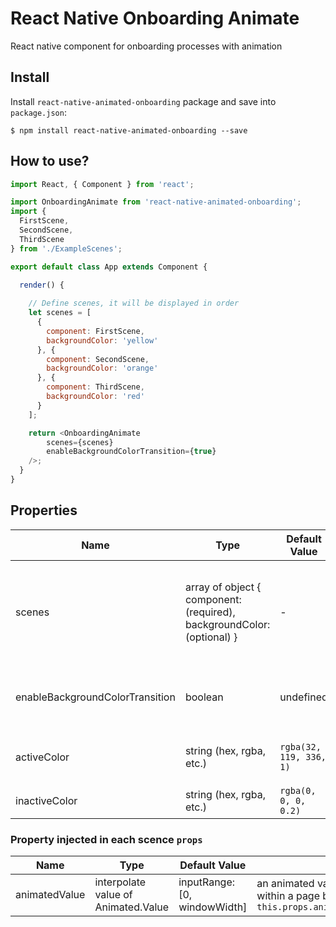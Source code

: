 # React Native Onboarding Animate
React native component for onboarding processes with animation

## Install

Install `react-native-animated-onboarding` package and save into `package.json`:
```ssh
$ npm install react-native-animated-onboarding --save
```

## How to use?

```javascript
import React, { Component } from 'react';

import OnboardingAnimate from 'react-native-animated-onboarding';
import {
  FirstScene,
  SecondScene,
  ThirdScene
} from './ExampleScenes';

export default class App extends Component {
  
  render() {

    // Define scenes, it will be displayed in order
    let scenes = [
      {
        component: FirstScene,
        backgroundColor: 'yellow'
      }, {
        component: SecondScene,
        backgroundColor: 'orange'
      }, {
        component: ThirdScene,
        backgroundColor: 'red'
      }
    ];

    return <OnboardingAnimate
        scenes={scenes}
        enableBackgroundColorTransition={true}
    />;
  }
}

```
## Properties

| Name | Type | Default Value | Definition |
| ---- | ---- | ------------- | ---------- |
| scenes | array of object { component: (required), backgroundColor: (optional) } | - | component: the view that will be displayed, backgroundColor: color of the view's background that will be animated
| enableBackgroundColorTransition | boolean | undefined | Set to `true` to animate background color when transitining view/component
| activeColor | string (hex, rgba, etc.) | `rgba(32, 119, 336, 1)` | color of active indicator, `Continue` button background color
| inactiveColor | string (hex, rgba, etc.) |  `rgba(0, 0, 0, 0.2)` | color of inactive indicator


### Property injected in each scence `props`

| Name | Type | Default Value | Definition |
| ---- | ---- | ------------- | ---------- |
| animatedValue | interpolate value of Animated.Value | inputRange: [0, windowWidth] | an animated value, use for animation within a page by using `this.props.animatedValue.interpolate`

